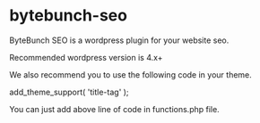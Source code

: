 # bytebunch-seo
ByteBunch SEO is a wordpress plugin for your website seo.

Recommended wordpress version is 4.x+ 

We also recommend you to use the following code in your theme.

add_theme_support( 'title-tag' );

You can just add above line of code in functions.php file.
